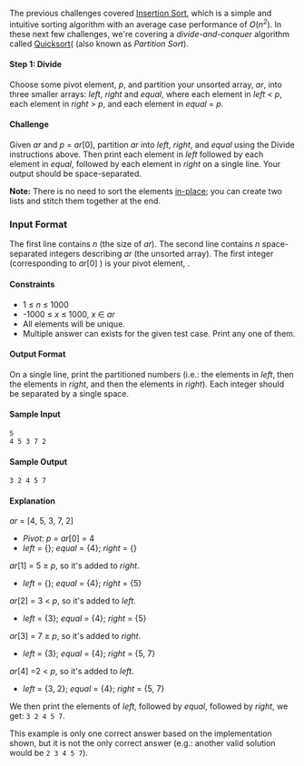 The previous challenges covered [Insertion Sort](https://en.wikipedia.org/wiki/Insertion_sort), which is a simple and intuitive sorting algorithm with an average case performance of *O*(*n*<sup>*2*</sup>). In these next few challenges, we're covering a *divide-and-conquer* algorithm called [Quicksort](https://en.wikipedia.org/wiki/Quicksort)( (also known as *Partition Sort*).

#### Step 1: Divide 
Choose some pivot element, *p*, and partition your unsorted array, *ar*, into three smaller arrays: *left*, *right* and *equal*, where each element in *left* < *p*, each element in *right* > *p*, and each element in *equal* = *p*.

#### Challenge 
Given *ar* and *p* = *ar*[0], partition *ar* into *left*, *right*, and *equal* using the Divide instructions above. Then print each element in *left* followed by each element in *equal*, followed by each element in *right* on a single line. Your output should be space-separated.

**Note:** There is no need to sort the elements [in-place](https://en.wikipedia.org/wiki/In-place_algorithm); you can create two lists and stitch them together at the end.

### Input Format

The first line contains *n* (the size of *ar*). 
The second line contains *n* space-separated integers describing *ar* (the unsorted array). The first integer (corresponding to *ar*[0] ) is your pivot element, .

#### Constraints

* 1 ≤ *n* ≤ 1000
* -1000 ≤ *x* ≤ 1000, *x* ∈ *ar*
* All elements will be unique.
* Multiple answer can exists for the given test case. Print any one of them.

#### Output Format

On a single line, print the partitioned numbers (i.e.: the elements in *left*, then the elements in *right*, and then the elements in *right*). Each integer should be separated by a single space.

#### Sample Input

    5
    4 5 3 7 2

#### Sample Output

    3 2 4 5 7

#### Explanation

*ar* = [4, 5, 3, 7, 2] 
* *Pivot*: *p* = *ar*[0] = 4
* *left* = {}; *equal* = {4}; *right* = {}

*ar*[1] = 5 ≥ *p*, so it's added to *right*. 
* *left* = {}; *equal* = {4}; *right* = {5}

*ar*[2] = 3 < *p*, so it's added to *left*. 
* *left* = {3}; *equal* = {4}; *right* = {5}

*ar*[3] = 7 ≥ *p*, so it's added to *right*. 
* *left* = {3}; *equal* = {4}; *right* = {5, 7}

*ar*[4] =2 < *p*, so it's added to *left*. 
* *left* = {3, 2}; *equal* = {4}; *right* = {5, 7}

We then print the elements of *left*, followed by *equal*, followed by *right*, we get: `3 2 4 5 7`.

This example is only one correct answer based on the implementation shown, but it is not the only correct answer (e.g.: another valid solution would be `2 3 4 5 7`).